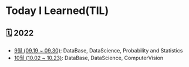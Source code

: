 # Today I Learned(TIL)
## 🗓 2022
- [9월 (09.19 ~ 09.30)](https://github.com/Yn-Jy/TIL/blob/main/MyTIL/202209.md): DataBase, DataScience, Probability and Statistics
- [10월 (10.02 ~ 10.23)](https://github.com/Yn-Jy/TIL/blob/main/MyTIL/202210.md): DataBase, DataScience, ComputerVision
